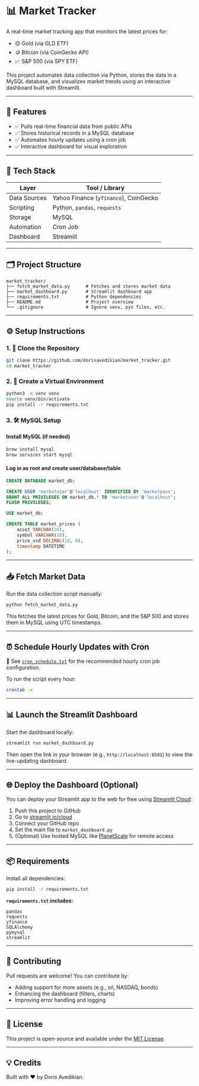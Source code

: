# 📊 Market Tracker

A real-time market tracking app that monitors the latest prices for:

- 🟡 Gold (via GLD ETF)
- 🪙 Bitcoin (via CoinGecko API)
- 📈 S&P 500 (via SPY ETF)

This project automates data collection via Python, stores the data in a MySQL database, and visualizes market trends using an interactive dashboard built with Streamlit.

---

## 🚀 Features

- ✅ Pulls real-time financial data from public APIs
- ✅ Stores historical records in a MySQL database
- ✅ Automates hourly updates using a cron job
- ✅ Interactive dashboard for visual exploration

---

## 🧰 Tech Stack

| Layer         | Tool / Library                   |
|---------------|----------------------------------|
| Data Sources  | Yahoo Finance (`yfinance`), CoinGecko |
| Scripting     | Python, `pandas`, `requests`     |
| Storage       | MySQL                            |
| Automation    | Cron Job                         |
| Dashboard     | Streamlit                        |

---

## 🗂️ Project Structure

```
market_tracker/
├── fetch_market_data.py      # Fetches and stores market data
├── market_dashboard.py       # Streamlit dashboard app
├── requirements.txt          # Python dependencies
├── README.md                 # Project overview
└── .gitignore                # Ignore venv, pyc files, etc.
```

---

## ⚙️ Setup Instructions

### 1. 🔧 Clone the Repository

```bash
git clone https://github.com/dorisavedikian/market_tracker.git
cd market_tracker
```

### 2. 🐍 Create a Virtual Environment

```bash
python3 -m venv venv
source venv/bin/activate
pip install -r requirements.txt
```

### 3. 🛠️ MySQL Setup

#### Install MySQL (if needed)

```bash
brew install mysql
brew services start mysql
```

#### Log in as root and create user/database/table

```sql
CREATE DATABASE market_db;

CREATE USER 'marketuser'@'localhost' IDENTIFIED BY 'marketpass';
GRANT ALL PRIVILEGES ON market_db.* TO 'marketuser'@'localhost';
FLUSH PRIVILEGES;

USE market_db;

CREATE TABLE market_prices (
    asset VARCHAR(50),
    symbol VARCHAR(10),
    price_usd DECIMAL(18, 8),
    timestamp DATETIME
);
```

---

## 📥 Fetch Market Data

Run the data collection script manually:

```bash
python fetch_market_data.py
```

This fetches the latest prices for Gold, Bitcoin, and the S&P 500 and stores them in MySQL using UTC timestamps.

---

## ⏰ Schedule Hourly Updates with Cron

📄 See [`cron_schedule.txt`]() for the recommended hourly cron job configuration.

To run the script every hour:

```bash
crontab -e
```

---

## 📊 Launch the Streamlit Dashboard

Start the dashboard locally:

```bash
streamlit run market_dashboard.py
```

Then open the link in your browser (e.g., `http://localhost:8501`) to view the live-updating dashboard.

---

## 🌐 Deploy the Dashboard (Optional)

You can deploy your Streamlit app to the web for free using [Streamlit Cloud](https://streamlit.io/cloud):

1. Push this project to GitHub
2. Go to [streamlit.io/cloud](https://streamlit.io/cloud)
3. Connect your GitHub repo
4. Set the main file to `market_dashboard.py`
5. (Optional) Use hosted MySQL like [PlanetScale](https://planetscale.com/) for remote access

---

## 📦 Requirements

Install all dependencies:

```bash
pip install -r requirements.txt
```

**`requirements.txt` includes:**

```
pandas
requests
yfinance
SQLAlchemy
pymysql
streamlit
```

---

## 🙌 Contributing

Pull requests are welcome! You can contribute by:

- Adding support for more assets (e.g., oil, NASDAQ, bonds)
- Enhancing the dashboard (filters, charts)
- Improving error handling and logging

---

## 📄 License

This project is open-source and available under the [MIT License](LICENSE).

---

## 💡 Credits

Built with ❤️ by Doris Avedikian.
